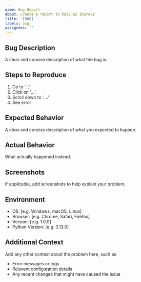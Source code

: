 ```yaml
---
name: Bug Report
about: Create a report to help us improve
title: '[BUG] '
labels: bug
assignees: ''
---
```


## Bug Description
A clear and concise description of what the bug is.

## Steps to Reproduce
1. Go to '...'
2. Click on '....'
3. Scroll down to '....'
4. See error

## Expected Behavior
A clear and concise description of what you expected to happen.

## Actual Behavior
What actually happened instead.

## Screenshots
If applicable, add screenshots to help explain your problem.

## Environment
- OS: [e.g. Windows, macOS, Linux]
- Browser: [e.g. Chrome, Safari, Firefox]
- Version: [e.g. 1.0.0]
- Python Version: [e.g. 3.13.0]

## Additional Context
Add any other context about the problem here, such as:
- Error messages or logs
- Relevant configuration details
- Any recent changes that might have caused the issue
